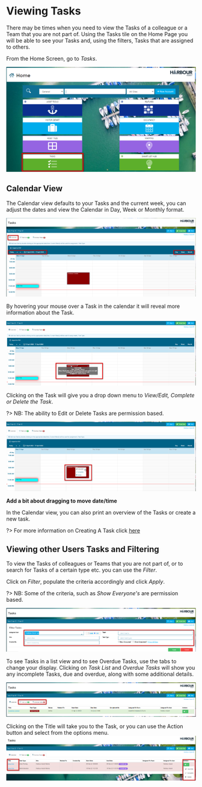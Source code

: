 # Viewing Tasks

There may be times when you need to view the Tasks of a colleague or a Team that you are not part of.  Using the Tasks tile on the Home Page you will be able to see your Tasks and, using the filters, Tasks that are assigned to others.

From the Home Screen, go to *Tasks*.

![image-20220411114412279](image-20220411114412279.png)

## Calendar View

The Calendar view defaults to your Tasks and the current week, you can adjust the dates and view the Calendar in Day, Week or Monthly format.

![image-20220411115203314](image-20220411115203314.png)

By hovering your mouse over a Task in the calendar it will reveal more information about the Task.

![image-20220411115510920](image-20220411115510920.png)

Clicking on the Task will give you a drop down menu to *View/Edit, Complete or Delete the Task*.

?> NB: The ability to Edit or Delete Tasks are permission based.

![image-20220411120036889](image-20220411120036889.png)

**Add a bit about dragging to move date/time**

In the Calendar view, you can also print an overview of the Tasks or create a new task. 

?> For more information on Creating A Task click [here](Tasks/CreatingATask.md)

## Viewing other Users Tasks and Filtering

To view the Tasks of colleagues or Teams that you are not part of, or to search for Tasks of a certain type etc. you can use the *Filter*.

Click on *Filter*, populate the criteria accordingly and click *Apply*.

?> NB: Some of the criteria, such as *Show Everyone's* are permission based.

![image-20220411124219829](image-20220411124219829.png)

To see Tasks in a list view and to see Overdue Tasks, use the tabs to change your display.  Clicking on  *Task List* and *Overdue Tasks* will show you any incomplete Tasks, due and overdue, along with some additional details.

![image-20220412093449483](image-20220412093449483.png)

Clicking on the Title will take you to the Task, or you can use the Action button and select from the options menu.![image-20220412093045005](image-20220412093045005.png)